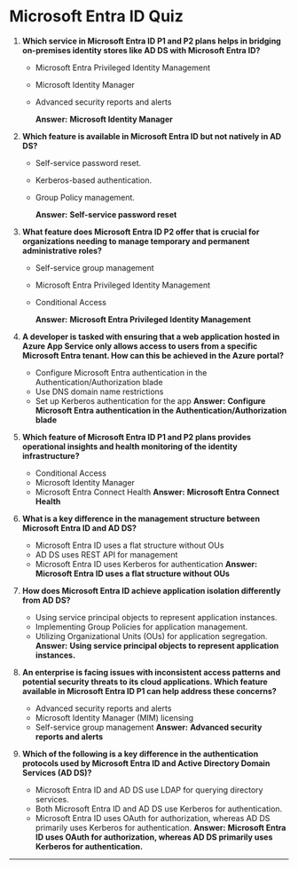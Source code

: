 # Microsoft Entra ID Quiz 

1. **Which service in Microsoft Entra ID P1 and P2 plans helps in bridging on-premises identity stores like AD DS with Microsoft Entra ID?**

   * Microsoft Entra Privileged Identity Management
   * Microsoft Identity Manager
   * Advanced security reports and alerts
     
     **Answer:** **Microsoft Identity Manager**

2. **Which feature is available in Microsoft Entra ID but not natively in AD DS?**

   * Self-service password reset.
   * Kerberos-based authentication.
   * Group Policy management.
     
     **Answer:** **Self-service password reset**

3. **What feature does Microsoft Entra ID P2 offer that is crucial for organizations needing to manage temporary and permanent administrative roles?**

   * Self-service group management
   * Microsoft Entra Privileged Identity Management
   * Conditional Access
     
     **Answer:** **Microsoft Entra Privileged Identity Management**

4. **A developer is tasked with ensuring that a web application hosted in Azure App Service only allows access to users from a specific Microsoft Entra tenant. How can this be achieved in the Azure portal?**

   * Configure Microsoft Entra authentication in the Authentication/Authorization blade
   * Use DNS domain name restrictions
   * Set up Kerberos authentication for the app
     **Answer:** **Configure Microsoft Entra authentication in the Authentication/Authorization blade**

5. **Which feature of Microsoft Entra ID P1 and P2 plans provides operational insights and health monitoring of the identity infrastructure?**

   * Conditional Access
   * Microsoft Identity Manager
   * Microsoft Entra Connect Health
     **Answer:** **Microsoft Entra Connect Health**

6. **What is a key difference in the management structure between Microsoft Entra ID and AD DS?**

   * Microsoft Entra ID uses a flat structure without OUs
   * AD DS uses REST API for management
   * Microsoft Entra ID uses Kerberos for authentication
     **Answer:** **Microsoft Entra ID uses a flat structure without OUs**

7. **How does Microsoft Entra ID achieve application isolation differently from AD DS?**

   * Using service principal objects to represent application instances.
   * Implementing Group Policies for application management.
   * Utilizing Organizational Units (OUs) for application segregation.
     **Answer:** **Using service principal objects to represent application instances.**

8. **An enterprise is facing issues with inconsistent access patterns and potential security threats to its cloud applications. Which feature available in Microsoft Entra ID P1 can help address these concerns?**

   * Advanced security reports and alerts
   * Microsoft Identity Manager (MIM) licensing
   * Self-service group management
     **Answer:** **Advanced security reports and alerts**

9. **Which of the following is a key difference in the authentication protocols used by Microsoft Entra ID and Active Directory Domain Services (AD DS)?**

   * Microsoft Entra ID and AD DS use LDAP for querying directory services.
   * Both Microsoft Entra ID and AD DS use Kerberos for authentication.
   * Microsoft Entra ID uses OAuth for authorization, whereas AD DS primarily uses Kerberos for authentication.
     **Answer:** **Microsoft Entra ID uses OAuth for authorization, whereas AD DS primarily uses Kerberos for authentication.**

---

